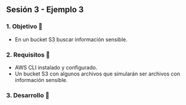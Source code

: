 ## Sesión 3 - Ejemplo 3

### 1. Objetivo :dart:
- En un bucket S3 buscar información sensible.

### 2. Requisitos :pushpin:
- AWS CLI instalado y configurado.
- Un bucket S3 con algunos archivos que simularán ser archivos con información sensible.

### 3. Desarrollo :bookmark_tabs:
